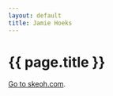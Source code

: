```yaml
---
layout: default
title: Jamie Hoeks
---
```


# {{ page.title }}

[Go to skeoh.com][home].

[home]: http://skeoh.com/